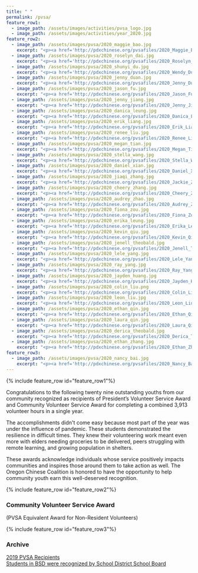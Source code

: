```yaml
---
title: " "
permalink: /pvsa/
feature_row1:
  - image_path: /assets/images/activities/pvsa_logo.jpg
  - image_path: /assets/images/activities/year_2020.jpg
feature_row2:
  - image_path: /assets/images/pvsa/2020_maggie_bao.jpg
    excerpt: "<p><a href='http://pdxchinese.org/pvsafiles/2020_Maggie_Bao/'>Maggie Bao, Sunset High School (Gold Award)</a></p>"
  - image_path: /assets/images/pvsa/2020_roselyn_dai.jpg
    excerpt: "<p><a href='http://pdxchinese.org/pvsafiles/2020_Roselyn_Dai/'>Roselyn Dai, Lakeridge High School (Gold Award)</a></p>"
  - image_path: /assets/images/pvsa/2020_shunyi_du.jpg
    excerpt: "<p><a href='http://pdxchinese.org/pvsafiles/2020_Wendy_Du/'>Shunyi Du, Sunset High School (Gold Award)</a></p>"
  - image_path: /assets/images/pvsa/2020_jenny_duan.jpg
    excerpt: "<p><a href='http://pdxchinese.org/pvsafiles/2020_Jenny_Duan/'>Jenny Duan, Jesuit High School (Gold Award)</a></p>"
  - image_path: /assets/images/pvsa/2020_jason_fu.jpg
    excerpt: "<p><a href='http://pdxchinese.org/pvsafiles/2020_Jason_Fu/'>Jason Fu, Sunset High School (Gold Award)</a></p>"
  - image_path: /assets/images/pvsa/2020_jenny_jiang.jpg
    excerpt: "<p><a href='http://pdxchinese.org/pvsafiles/2020_Jenny_Jiang/'>Jenny Jiang, Sunset High School (Gold Award)</a></p>"
  - image_path: /assets/images/pvsa/2020_danica_leung.jpg
    excerpt: "<p><a href='http://pdxchinese.org/pvsafiles/2020_Danica_Leung/'>Danica Leung, Lincoln High School (Gold Award)</a></p>"
  - image_path: /assets/images/pvsa/2020_erik_liang.jpg
    excerpt: "<p><a href='http://pdxchinese.org/pvsafiles/2020_Erik_Liang/'>Erik Liang, Tigard High School (Gold Award)</a></p>"
  - image_path: /assets/images/pvsa/2020_renee_liu.jpg
    excerpt: "<p><a href='http://pdxchinese.org/pvsafiles/2020_Renee_Liu/'>Renee Liu, Lake Oswego High School (Gold Award)</a></p>"
  - image_path: /assets/images/pvsa/2020_megan_tian.jpg
    excerpt: "<p><a href='http://pdxchinese.org/pvsafiles/2020_Megan_Tian/'>Megan Tian, Lakeridge High School (Gold Award)</a></p>"
  - image_path: /assets/images/pvsa/2020_stella_wang.jpg
    excerpt: "<p><a href='http://pdxchinese.org/pvsafiles/2020_Stella_Wang/'>Stella Wang, Jesuit High School (Gold Award)</a></p>"
  - image_path: /assets/images/pvsa/2020_daniel_xian.jpg
    excerpt: "<p><a href='http://pdxchinese.org/pvsafiles/2020_Daniel_Xian/'>Daniel Xian, Catlin High School (Gold Award)</a></p>"
  - image_path: /assets/images/pvsa/2020_jiaqi_zhang.jpg
    excerpt: "<p><a href='http://pdxchinese.org/pvsafiles/2020_Jackie_Zhang/'>Jackie Zhang, Sunset High School (Gold Award)</a></p>"
  - image_path: /assets/images/pvsa/2020_cheery_zhang.jpg
    excerpt: "<p><a href='http://pdxchinese.org/pvsafiles/2020_Cheery_Zhang/'>Cheery Zhang, Westview High School (Gold Award)</a></p>"
  - image_path: /assets/images/pvsa/2020_audrey_zhao.jpg
    excerpt: "<p><a href='http://pdxchinese.org/pvsafiles/2020_Audrey_Zhao/'>Audrey Zhao, Westview High School (Gold Award)</a></p>"
  - image_path: /assets/images/pvsa/2020_fiona_zou.jpg
    excerpt: "<p><a href='http://pdxchinese.org/pvsafiles/2020_Fiona_Zou/'>Fiona Zou, ISB (Gold Award)</a></p>"
  - image_path: /assets/images/pvsa/2020_erika_leung.jpg
    excerpt: "<p><a href='http://pdxchinese.org/pvsafiles/2020_Erika_Leung/'>Erika Leung, Lincoln High School (Silver Award)</a></p>"
  - image_path: /assets/images/pvsa/2020_kevin_qiu.jpg
    excerpt: "<p><a href='http://pdxchinese.org/pvsafiles/2020_Kevin_Qiu/'>Kevin Qiu, Lincoln High School (Silver Award)</a></p>"
  - image_path: /assets/images/pvsa/2020_jenell_theobald.jpg
    excerpt: "<p><a href='http://pdxchinese.org/pvsafiles/2020_Jenell_Theobald/'>Jenell Theobald, Whitford Middle School (Silver Award)</a></p>"
  - image_path: /assets/images/pvsa/2020_lele_yang.jpg
    excerpt: "<p><a href='http://pdxchinese.org/pvsafiles/2020_Lele_Yang/'>Lele Yang, Sunset High School (Silver Award)</a></p>"
  - image_path: /assets/images/pvsa/2020_ray_yang.jpg
    excerpt: "<p><a href='http://pdxchinese.org/pvsafiles/2020_Ray_Yang/'>Ray Yang, Westview High School (Silver Award)</a></p>"
  - image_path: /assets/images/pvsa/2020_jayden_huang.jpg
    excerpt: "<p><a href='http://pdxchinese.org/pvsafiles/2020_Jayden_Huang/'>Jayden Huang, Sunset High School (Bronze Award)</a></p>"
  - image_path: /assets/images/pvsa/2020_colin_liu.png
    excerpt: "<p><a href='http://pdxchinese.org/pvsafiles/2020_Colin_Liu/'>Colin Liu, Westview High School (Bronze Award)</a></p>"
  - image_path: /assets/images/pvsa/2020_leon_liu.jpg
    excerpt: "<p><a href='http://pdxchinese.org/pvsafiles/2020_Leon_Liu/'>Leon Liu, ISB (Bronze Award)</a></p>"
  - image_path: /assets/images/pvsa/2020_ethan_qin.jpg
    excerpt: "<p><a href='http://pdxchinese.org/pvsafiles/2020_Ethan_Qin/'>Ethan Qin, Westview High School (Bronze Award)</a></p>"
  - image_path: /assets/images/pvsa/2020_laura_qin.jpg
    excerpt: "<p><a href='http://pdxchinese.org/pvsafiles/2020_Laura_Qin/'>Laura Qin, Westview High School (Bronze Award)</a></p>"
  - image_path: /assets/images/pvsa/2020_derica_theobald.jpg
    excerpt: "<p><a href='http://pdxchinese.org/pvsafiles/2020_Derica_Theobald/'>Derica Theobald, Sexton Mountain School (Bronze Award)</a></p>"
  - image_path: /assets/images/pvsa/2020_ethan_zhang.jpg
    excerpt: "<p><a href='http://pdxchinese.org/pvsafiles/2020_Ethan_Zhang/'>Ethan Zhang, Stoller Middle School (Bronze Award)</a></p>"
feature_row3:
  - image_path: /assets/images/pvsa/2020_nancy_bai.jpg
    excerpt: "<p><a href='http://pdxchinese.org/pvsafiles/2020_Nancy_Bai/'>Nancy Bai, Sunset High School (Gold Award)</a></p>"
---
```


{% include feature_row id="feature_row1"%}

Congratulations to the following twenty nine outstanding youths from our community recognized as recipients of President’s Volunteer Service Award and Community Volunteer Service Award for completing a combined 3,913 volunteer hours in a single year.

The accomplishments didn't come easy because most part of the year was under the influence of pandemic. These students demonstrated the resilience in difficult times. They knew their volunteering work meant even more with elders needing groceries to be delivered, peers struggling with remote learning, and growing population in shelters.

These awards acknowledge individuals whose service positively impacts communities and inspires those around them to take action as well. The Oregon Chinese Coalition is honored to have the opportunity to help community youth earn this well-deserved recognition.

{% include feature_row id="feature_row2"%}

### Community Volunteer Service Award  
(PVSA Equivalent Award for Non-Resident Volunteers)

{% include feature_row id="feature_row3"%}

### Archive

[2019 PVSA Recipients](http://pdxchinese.org/pvsafiles/pvsa_2019/)  
[Students in BSD were recognized by School District School Board](http://pdxchinese.org/bsd_board_recognition_2020/)  
